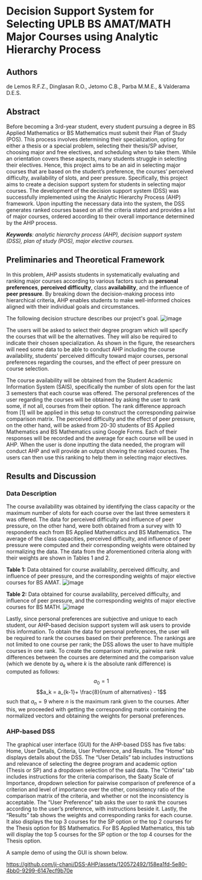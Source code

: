 # Decision Support System for Selecting UPLB BS AMAT/MATH Major Courses using Analytic Hierarchy Process

## Authors
de Lemos R.F.Z., Dinglasan R.O., Jetomo C.B., Parba M.M.E., & Valderama D.E.S.

## Abstract
Before becoming a 3rd-year student, every student pursuing a degree in BS Applied Mathematics or BS Mathematics must submit their Plan of Study (POS). This process involves determining their specialization, opting for either a thesis or a special problem, selecting their thesis/SP adviser, choosing major and free electives, and scheduling when to take them. While an orientation covers these aspects, many students struggle in selecting their electives. Hence, this project aims to be an aid in selecting major courses that are based on the student’s preference, the courses’ perceived difficulty, availability of slots, and peer pressure. Specifically, this project aims to create a decision support system for students in selecting major courses. The development of the decision support system (DSS) was successfully implemented using the Analytic Hierarchy Process (AHP) framework. Upon inputting the necessary data into the system,  the DSS generates ranked courses based on all the criteria stated and provides a list of major courses, ordered according to their overall importance determined by the AHP process.

_**Keywords**: analytic hierarchy process (AHP), decision support system (DSS), plan of study (POS), major elective courses._

## Preliminaries and Theoretical Framework
In this problem, AHP assists students in systematically evaluating and ranking major courses according to various factors such as **personal preferences**, **perceived difficulty**, class **availability**, and the influence of **peer pressure**. By breaking down the decision-making process into hierarchical criteria, AHP enables students to make well-informed choices aligned with their individual goals and circumstances.

The following decision structure describes our project's goal. 
![image](https://github.com/ji-chani/DSS-AHP/assets/120572492/8de3d6c3-ff71-4eb0-a820-b3c931b2ac8d)

The users will be asked to select their degree program which will specify the courses that will be the alternatives. They will also be required to indicate their chosen specialization. As shown in the figure, the researchers will need some data to be able to conduct AHP including the course availability, students’ perceived difficulty toward major courses, personal preferences regarding the courses, and the effect of peer pressure on course selection.

The course availability will be obtained from the Student Academic Information System (SAIS), specifically the number of slots open for the last 3 semesters that each course was offered. The personal preferences of the user regarding the courses will be obtained by asking the user to rank some, if not all, courses from their option. The rank difference approach from [1] will be applied in this setup to construct the corresponding pairwise comparison matrix. The perceived difficulty and the effect of peer pressure, on the other hand, will be asked from 20-30 students of BS Applied Mathematics and BS Mathematics using Google Forms. Each of their responses will be recorded and the average for each course will be used in AHP. When the user is done inputting the data needed, the program will conduct AHP and will provide an output showing the ranked courses. The users can then use this ranking to help them in selecting major electives.

## Results and Discussion

### Data Description
The course availability was obtained by identifying the class capacity or the maximum number of slots for each course over the last three semesters it was offered. The data for perceived difficulty and influence of peer pressure, on the other hand, were both obtained from a survey with 10 respondents each from BS Applied Mathematics and BS Mathematics. The average of the class capacities, perceived difficulty, and influence of peer pressure were computed and their corresponding weights were obtained by normalizing the data. The data from the aforementioned criteria along with their weights are shown in Tables 1 and 2.

**Table 1:** Data obtained for course availability, perceived difficulty, and influence of peer pressure, and the corresponding weights of major elective courses for BS AMAT.
![image](https://github.com/ji-chani/DSS-AHP/assets/120572492/f0ebc87e-6989-4cc6-b0fc-76d5e8631405)

**Table 2:** Data obtained for course availability, perceived difficulty, and influence of peer pressure, and the corresponding weights of major elective courses for BS MATH.
![image](https://github.com/ji-chani/DSS-AHP/assets/120572492/0e06eaf2-381d-49d5-b494-e2323abcbbeb)

Lastly, since personal preferences are subjective and unique to each student, our AHP-based decision support system will ask users to provide this information. To obtain the data for personal preferences, the user will be required to rank the courses based on their preference. The rankings are not limited to one course per rank; the DSS allows the user to have multiple courses in one rank. To create the comparison matrix, pairwise rank differences between the courses are determined and the comparison value (which we denote by $a_k$ where $k$ is the absolute rank difference) is computed as follows:
$$a_0 = 1$$
$$a_k = a_{k-1}+ \frac{8}{num of alternatives} - 1$$
such that $a_n=9$ where $n$ is the maximum rank given to the courses. After this, we proceeded with getting the corresponding matrix containing the normalized vectors and obtaining the weights for personal preferences.

### AHP-based DSS
The graphical user interface (GUI) for the AHP-based DSS has five tabs: Home, User Details, Criteria, User Preference, and Results. The “Home” tab displays details about the DSS. The “User Details” tab includes instructions and relevance of selecting the degree program and academic option (Thesis or SP) and a dropdown selection of the said data. The “Criteria” tab includes instructions for the criteria comparison, the Saaty Scale of Importance, dropdown selection for pairwise comparison of preference of a criterion and level of importance over the other, consistency ratio of the comparison matrix of the criteria, and whether or not the inconsistency is acceptable. The “User Preference” tab asks the user to rank the courses according to the user’s preference, with instructions beside it. Lastly, the “Results” tab shows the weights and corresponding ranks for each course. It also displays the top 3 courses for the SP option or the top 2 courses for the Thesis option for BS Mathematics. For BS Applied Mathematics, this tab will display the top 5 courses for the SP option or the top 4 courses for the Thesis option.

A sample demo of using the GUI is shown below.

https://github.com/ji-chani/DSS-AHP/assets/120572492/158ea1fd-5e80-4bb0-9299-6147ecf9b70e
